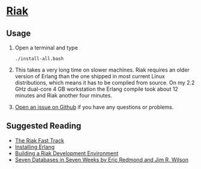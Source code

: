 # [Riak](http://docs.basho.com/riak/latest/tutorials/fast-track/)

## Usage

1. Open a terminal and type

	```
	./install-all.bash
	```
1. This takes a very long time on slower machines. Riak requires an older version of Erlang than the one shipped in most current Linux distributions, which means it has to be compiled from source. On my 2.2 GHz dual-core 4 GB workstation the Erlang compile took about 12 minutes and Riak another four minutes.
1. [Open an issue on Github](https://github.com/znmeb/Computational-Journalism-Publishers-Workbench/issues/new) if you have any questions or problems.

## Suggested Reading
* [The Riak Fast Track](http://docs.basho.com/riak/latest/tutorials/fast-track/)
* [Installing Erlang](http://docs.basho.com/riak/latest/tutorials/installation/Installing-Erlang/)
* [Building a Riak Development Environment](http://docs.basho.com/riak/latest/tutorials/fast-track/Building-a-Development-Environment/)
* [Seven Databases in Seven Weeks by Eric Redmond and Jim R. Wilson](http://j.mp/Xycr5A)
